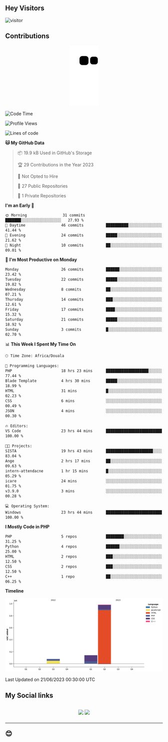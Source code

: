 ## Hey Visitors
![visitor](https://profile-counter.glitch.me/Fotsingboris/count.svg)

## Contributions
<p align="center">
  <img src="https://raw.githubusercontent.com/Fotsingboris/Fotsingboris/output/github-contribution-grid-snake.svg" />
</p>

<!--START_SECTION:waka-->
![Code Time](http://img.shields.io/badge/Code%20Time-307%20hrs%202%20mins-blue)

![Profile Views](http://img.shields.io/badge/Profile%20Views-7-blue)

![Lines of code](https://img.shields.io/badge/From%20Hello%20World%20I%27ve%20Written-1.2%20million%20lines%20of%20code-blue)

**🐱 My GitHub Data** 

> 📦 19.9 kB Used in GitHub's Storage 
 > 
> 🏆 29 Contributions in the Year 2023
 > 
> 🚫 Not Opted to Hire
 > 
> 📜 27 Public Repositories 
 > 
> 🔑 1 Private Repositories 
 > 
**I'm an Early 🐤** 

```text
🌞 Morning                31 commits          ███████░░░░░░░░░░░░░░░░░░   27.93 % 
🌆 Daytime                46 commits          ██████████░░░░░░░░░░░░░░░   41.44 % 
🌃 Evening                24 commits          █████░░░░░░░░░░░░░░░░░░░░   21.62 % 
🌙 Night                  10 commits          ██░░░░░░░░░░░░░░░░░░░░░░░   09.01 % 
```
📅 **I'm Most Productive on Monday** 

```text
Monday                   26 commits          ██████░░░░░░░░░░░░░░░░░░░   23.42 % 
Tuesday                  22 commits          █████░░░░░░░░░░░░░░░░░░░░   19.82 % 
Wednesday                8 commits           ██░░░░░░░░░░░░░░░░░░░░░░░   07.21 % 
Thursday                 14 commits          ███░░░░░░░░░░░░░░░░░░░░░░   12.61 % 
Friday                   17 commits          ████░░░░░░░░░░░░░░░░░░░░░   15.32 % 
Saturday                 21 commits          █████░░░░░░░░░░░░░░░░░░░░   18.92 % 
Sunday                   3 commits           █░░░░░░░░░░░░░░░░░░░░░░░░   02.70 % 
```


📊 **This Week I Spent My Time On** 

```text
🕑︎ Time Zone: Africa/Douala

💬 Programming Languages: 
PHP                      18 hrs 23 mins      ███████████████████░░░░░░   77.44 % 
Blade Template           4 hrs 30 mins       █████░░░░░░░░░░░░░░░░░░░░   18.99 % 
HTML                     31 mins             █░░░░░░░░░░░░░░░░░░░░░░░░   02.23 % 
CSS                      6 mins              ░░░░░░░░░░░░░░░░░░░░░░░░░   00.49 % 
JSON                     4 mins              ░░░░░░░░░░░░░░░░░░░░░░░░░   00.30 % 

🔥 Editors: 
VS Code                  23 hrs 44 mins      █████████████████████████   100.00 % 

🐱‍💻 Projects: 
SISTA                    19 hrs 43 mins      █████████████████████░░░░   83.04 % 
Ange                     2 hrs 17 mins       ██░░░░░░░░░░░░░░░░░░░░░░░   09.63 % 
intern-attendacne        1 hr 15 mins        █░░░░░░░░░░░░░░░░░░░░░░░░   05.29 % 
icare                    24 mins             ░░░░░░░░░░░░░░░░░░░░░░░░░   01.75 % 
v3.9.0                   3 mins              ░░░░░░░░░░░░░░░░░░░░░░░░░   00.28 % 

💻 Operating System: 
Windows                  23 hrs 44 mins      █████████████████████████   100.00 % 
```

**I Mostly Code in PHP** 

```text
PHP                      5 repos             ████████░░░░░░░░░░░░░░░░░   31.25 % 
Python                   4 repos             ██████░░░░░░░░░░░░░░░░░░░   25.00 % 
HTML                     2 repos             ███░░░░░░░░░░░░░░░░░░░░░░   12.50 % 
CSS                      2 repos             ███░░░░░░░░░░░░░░░░░░░░░░   12.50 % 
C++                      1 repo              ██░░░░░░░░░░░░░░░░░░░░░░░   06.25 % 
```



**Timeline**

![Lines of Code chart](https://raw.githubusercontent.com/Fotsingboris/Fotsingboris/main/assets/bar_graph.png)


 Last Updated on 21/06/2023 00:30:00 UTC
<!--END_SECTION:waka-->

<h2>My Social links <h2>
<p align="center">
   <a href="https://linkedin.com/in/Fotsingboris-Mathieu"><img src="https://img.shields.io/badge/linkedin-%230077B5.svg?style=for-the-badge&logo=linkedin&logoColor=white"></a>
   <a href="https://instagram.com/Fotsingboris"><img src="https://img.shields.io/badge/instagram-%23E4405F.svg?style=for-the-badge&logo=Instagram&logoColor=white"></a>
  </p>
<hr>
😊
